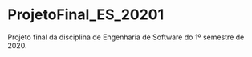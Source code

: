 # ProjetoFinal_ES_20201
Projeto final da disciplina de Engenharia de Software do 1º semestre de 2020.
